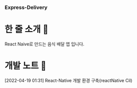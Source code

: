 ### Express-Delivery   
# 한 줄 소개 🎀
React Naive로 만드는 음식 배달 앱 입니다.   

# 개발 노트 📒   
[2022-04-19 01:31] React-Native 개발 환경 구축(reactNative Cil)   

